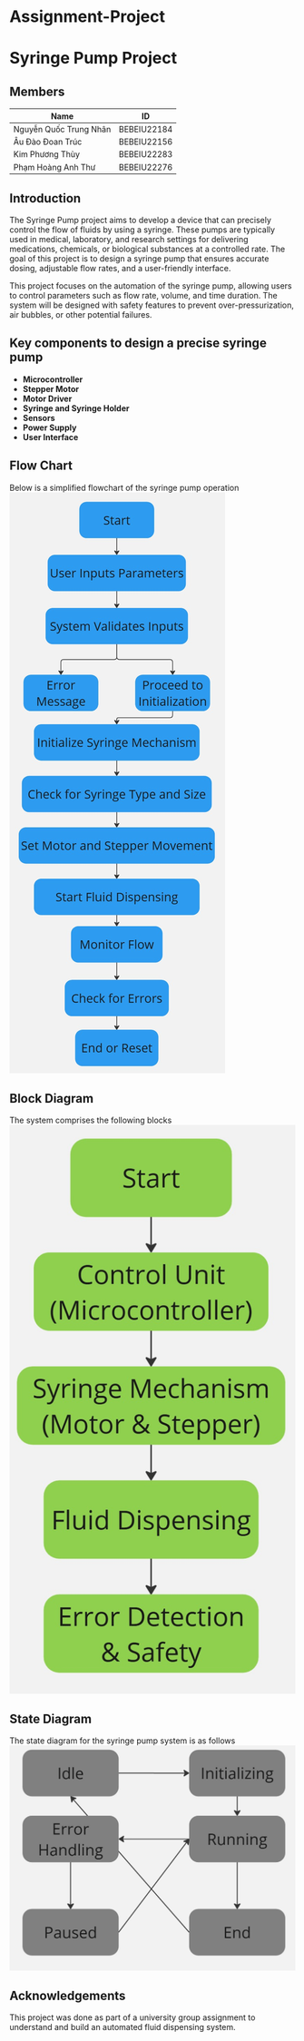 # Assignment-Project
# Syringe Pump Project
## Members
| Name | ID | 
| -------- | -------- |
| Nguyễn Quốc Trung Nhân | BEBEIU22184 |
| Âu Đào Đoan Trúc | BEBEIU22156 |
| Kim Phương Thùy | BEBEIU22283 |
| Phạm Hoàng Anh Thư | BEBEIU22276 |
## Introduction
The Syringe Pump project aims to develop a device that can precisely control the flow of fluids by using a syringe. These pumps are typically used in medical, laboratory, and research settings for delivering medications, chemicals, or biological substances at a controlled rate. The goal of this project is to design a syringe pump that ensures accurate dosing, adjustable flow rates, and a user-friendly interface.

This project focuses on the automation of the syringe pump, allowing users to control parameters such as flow rate, volume, and time duration. The system will be designed with safety features to prevent over-pressurization, air bubbles, or other potential failures.


## Key components to design a precise syringe pump
- **Microcontroller**
- **Stepper Motor**
- **Motor Driver**
- **Syringe and Syringe Holder**
- **Sensors**
- **Power Supply**
- **User Interface**


## Flow Chart
Below is a simplified flowchart of the syringe pump operation
![Flow chart](Flowchart.jpg)

## Block Diagram
The system comprises the following blocks
![Block diagram](blockdiagram.jpg)

## State Diagram
The state diagram for the syringe pump system is as follows
![State diagram](statediagram.jpg)

## Acknowledgements
This project was done as part of a university group assignment to understand and build an automated fluid dispensing system.
